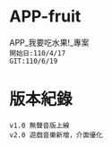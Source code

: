 # APP-fruit
APP_我要吃水果!_專案   
`開始日:110/4/17`    
`GIT:110/6/19`  
# 版本紀錄
`v1.0 無聲音版上線`  
`v2.0 遊戲音樂新增，介面優化`  